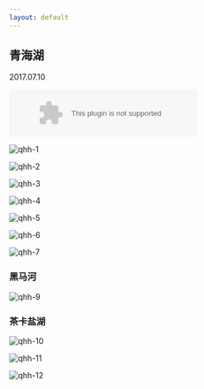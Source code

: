 ```yaml
---
layout: default
---
```


## 青海湖

2017.07.10

<embed src="//music.163.com/style/swf/widget.swf?sid=396354&type=2&auto=1&width=320&height=66" width="340" height="86"  allowNetworking="all">

![qhh-1](./../images/qhh/qhh-1.jpg?raw=true)

![qhh-2](./../images/qhh/qhh-2.jpg?raw=true)

![qhh-3](./../images/qhh/qhh-3.jpg?raw=true)

![qhh-4](./../images/qhh/qhh-4.jpg?raw=true)

![qhh-5](./../images/qhh/qhh-5.jpg?raw=true)

![qhh-6](./../images/qhh/qhh-6.jpg?raw=true)

![qhh-7](./../images/qhh/qhh-7.jpg?raw=true)

### 黑马河

![qhh-9](./../images/qhh/qhh-9.jpg?raw=true)

### 茶卡盐湖

![qhh-10](./../images/qhh/qhh-10.jpg?raw=true)

![qhh-11](./../images/qhh/qhh-11.jpg?raw=true)

![qhh-12](./../images/qhh/qhh-12.jpg?raw=true)
